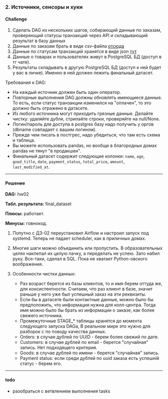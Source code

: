 ### 2. Источники, сенсоры и хуки

#### Challenge

1. Сделать DAG из нескольких шагов, собирающий данные по заказам, проверяющий
   статусы транзакций через API и складывающий результат в базу данных
1. Данные по заказам брать в виде csv-файла
   [отсюда](https://airflow101.python-jitsu.club/orders.csv)
1. Данные по статусам транзакций хранятся в виде json
   [тут](https://api.jsonbin.io/b/5ed7391379382f568bd22822)
1. Данные о товарах и пользователях живут в PostgreSQL БД (доступ в тг чате).
1. Результаты складывать в другую PostgreSQL БД (доступ к ней будет у вас в
   личке). Именно в ней должен лежить финальный датасет.

Требования к DAG:

- На каждый источник должен быть один оператор.
- Повторные выполнения DAG должны обновлять имеющиеся данные. То есть,
  если статус транзакции изменился на "оплачен", то это должно быть
  отражено в датасете.
- Из любого источника могут приходить грязные данные. Делайте чистку:
  удаляйте дубли, стрипайте строки, проверяйте на null/None.
- Логин/пароль для доступа в postgres базу надо получить у оргов
  (dbname совпадает с вашим логином).
- Прежде чем писать в постгрес, надо убедиться, что там есть схема
  и таблица.
- Вы можете использовать pandas, но вообще в благородных домах
  pandas не тянут "в продакшен".
- Финальный датасет содержит следующие колонки: `name`, `age`,
  `good_title`, `date`, `payment_status`, `total_price`, `amount`, `last_modified_at`.
--- 

#### Решение

**DAG:** hw02

**Табл. результата:** final_dataset

**Плюсы:** работает.

**Минусы:** говнокод.


1. Попутно с ДЗ-02 переустановил Airflow и настроил запуск под systemd.
Теперь не падает scheduler, как в приличных домах. 
1. Многие шаги можно объединить или пропустить.
В образовательных целях наклепал их целую пачку, а переделать не успею. Зато набил руку.
Все-таки, сделал в SQL. Пока не хватает Python-овского воображения. 

1. Особенности чистки данных:
    - Раз возраст берется из базы клиентов, то и имя берем оттуда же, для консистентности.
    Считаем, что раз клиент в базе, значит раньше у него уже был успешный заказ на эти реквизиты.
    - Если бы в датасете были контактные данные, можно было бы предположить, что информация
    нужна для колл-центра. Тогда имя можно было бы брать из информации о заказе,
    как более свежего источника.
    - Промежуточные STAGE_* таблицы хранятся до момента следующего запуска DAGa,
    В реальном мире это нужно для разборок с по поводу качества данных.
    - Orders: в случае дублей по UUID - берем более свежий по дате.
    - Customers: в случае дублей по email - берется "случайная" запись. Нет подходящего критерия.
    - Goods: в случае дублей по имени - берется "случайная" запись.
    - Payment status: если среди дублей по uuid заказа есть успешній статус - берем его.

---
#### todo
- разобраться с ветвлением выполнения tasks